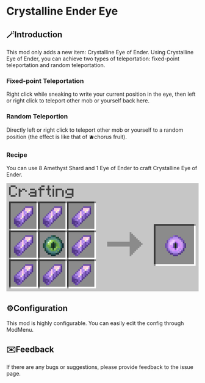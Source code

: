 # Crystalline Ender Eye

## 🪄Introduction

This mod only adds a new item: Crystalline Eye of Ender.
Using Crystalline Eye of Ender, you can achieve two types of teleportation: fixed-point teleportation and random teleportation.

### Fixed-point Teleportation

Right click while sneaking to write your current position in the eye, then left or right click to teleport other mob or yourself back here.

### Random Teleportion

Directly left or right click to teleport other mob or yourself to a random position (the effect is like that of 🫐chorus fruit).

### Recipe

You can use 8 Amethyst Shard and 1 Eye of Ender to craft Crystalline Eye of Ender.

![image](assets/crystalline-ender-eye/recipe.png)

## ⚙️Configuration

This mod is highly configurable. You can easily edit the config through ModMenu.

## ✉️Feedback

If there are any bugs or suggestions, please provide feedback to the issue page.

